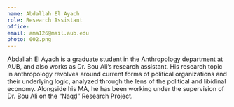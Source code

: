 ```yaml
---
name: Abdallah El Ayach
role: Research Assistant
office: 
email: ama126@mail.aub.edu
photo: 002.png
---
```


Abdallah El Ayach is a graduate student in the Anthropology department at AUB, and also
works as Dr. Bou Ali’s research assistant. His research topic in anthropology revolves around
current forms of political organizations and their underlying logic, analyzed through the lens of
the political and libidinal economy. Alongside his MA, he has been working under the
supervision of Dr. Bou Ali on the  “Naqḍ” Research Project. 

